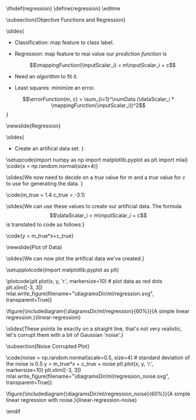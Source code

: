 \ifndef{regression}
\define{regression}
\editme

\subsection{Objective Functions and Regression}

\slides{
* Classification: map feature to class label.
* Regression: map feature to real value our *prediction function* is

    $$\mappingFunction(\inputScalar_i) = m\inputScalar_i + c$$

* Need an *algorithm* to fit it. 

* Least squares: minimize an error.

$$\errorFunction(m, c) = \sum_{i=1}^\numData (\dataScalar_i * \mappingFunction(\inputScalar_i))^2$$}

\newslide{Regression}

\slides{
* Create an artifical data set.
}

\setupcode{import numpy as np
import matplotlib.pyplot as plt
import mlai}
\code{x = np.random.normal(size=4)}

\slides{We now need to decide on a *true* value for $m$ and a *true* value for $c$ to use for generating the data. }

\code{m_true = 1.4
c_true = -3.1}

\slides{We can use these values to create our artificial data. The formula 
$$\dataScalar_i = m\inputScalar_i + c$$ is translated to code as follows:}

\code{y = m_true*x+c_true}

\newslide{Plot of Data}

\slides{We can now plot the artifical data we've created.}

\setupplotcode{import matplotlib.pyplot as plt}

\plotcode{plt.plot(x, y, 'r.', markersize=10) # plot data as red dots
plt.xlim([-3, 3])
mlai.write_figure(filename="\diagramsDir/ml/regression.svg", transparent=True)}

\figure{\includediagram{\diagramsDir/ml/regression}{60%}}{A simple linear regression.}{linear-regression}

\slides{These points lie exactly on a straight line, that's not very realistic, let's corrupt them with a bit of Gaussian 'noise'.}

\subsection{Noise Corrupted Plot}

\code{noise = np.random.normal(scale=0.5, size=4) # standard deviation of the noise is 0.5
y = m_true*x + c_true + noise
plt.plot(x, y, 'r.', markersize=10)
plt.xlim([-3, 3])
mlai.write_figure(filename="\diagramsDir/ml/regression_noise.svg", transparent=True)}

\figure{\includediagram{\diagramsDir/ml/regression_noise}{60%}}{A simple linear regression with noise.}{linear-regression-noise}

\endif
